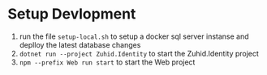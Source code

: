 # Setup Devlopment

1. run the file `setup-local.sh` to setup a docker sql server instanse and deplloy the latest database changes
1. `dotnet run --project Zuhid.Identity` to start the Zuhid.Identity project
1. `npm --prefix Web run start` to start the Web project
